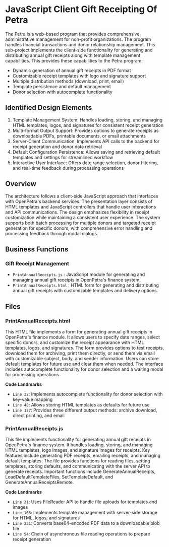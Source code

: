 # JavaScript Client Gift Receipting Of Petra

The Petra is a web-based program that provides comprehensive administrative management for non-profit organizations. The program handles financial transactions and donor relationship management. This sub-project implements the client-side functionality for generating and distributing annual gift receipts along with template management capabilities. This provides these capabilities to the Petra program:

- Dynamic generation of annual gift receipts in PDF format
- Customizable receipt templates with logo and signature support
- Multiple distribution methods (download, print, email)
- Template persistence and default management
- Donor selection with autocomplete functionality

## Identified Design Elements

1. Template Management System: Handles loading, storing, and managing HTML templates, logos, and signatures for consistent receipt generation
2. Multi-format Output Support: Provides options to generate receipts as downloadable PDFs, printable documents, or email attachments
3. Server-Client Communication: Implements API calls to the backend for receipt generation and donor data retrieval
4. Default Configuration Persistence: Allows saving and retrieving default templates and settings for streamlined workflow
5. Interactive User Interface: Offers date range selection, donor filtering, and real-time feedback during processing operations

## Overview
The architecture follows a client-side JavaScript approach that interfaces with OpenPetra's backend services. The presentation layer consists of HTML templates and JavaScript controllers that handle user interactions and API communications. The design emphasizes flexibility in receipt customization while maintaining a consistent user experience. The system supports both batch processing for multiple donors and targeted receipt generation for specific donors, with comprehensive error handling and processing feedback through modal dialogs.

## Business Functions

### Gift Receipt Management
- `PrintAnnualReceipts.js` : JavaScript module for generating and managing annual gift receipts in OpenPetra's finance system.
- `PrintAnnualReceipts.html` : HTML form for generating and distributing annual gift receipts with customizable templates and delivery options.

## Files
### PrintAnnualReceipts.html

This HTML file implements a form for generating annual gift receipts in OpenPetra's finance module. It allows users to specify date ranges, select specific donors, and customize the receipt appearance with HTML templates, logos, and signatures. The form provides options to test receipts, download them for archiving, print them directly, or send them via email with customizable subject, body, and sender information. Users can store default templates for future use and clear them when needed. The interface includes autocomplete functionality for donor selection and a waiting modal for processing operations.

 **Code Landmarks**
- `Line 32`: Implements autocomplete functionality for donor selection with key-value mapping
- `Line 48`: Allows storing HTML templates as defaults for future use
- `Line 127`: Provides three different output methods: archive download, direct printing, and email
### PrintAnnualReceipts.js

This file implements functionality for generating annual gift receipts in OpenPetra's finance system. It handles loading, storing, and managing HTML templates, logo images, and signature images for receipts. Key features include generating PDF receipts, emailing receipts, and managing default templates. The file provides functions for reading files, setting templates, storing defaults, and communicating with the server API to generate receipts. Important functions include GenerateAnnualReceipts, LoadDefaultTemplateFiles, SetTemplateDefault, and GenerateAnnualReceiptsRemote.

 **Code Landmarks**
- `Line 31`: Uses FileReader API to handle file uploads for templates and images
- `Line 163`: Implements template management with server-side storage for HTML, logos, and signatures
- `Line 231`: Converts base64-encoded PDF data to a downloadable blob file
- `Line 54`: Chain of asynchronous file reading operations to prepare receipt generation

[Generated by the Sage AI expert workbench: 2025-03-30 02:22:57  https://sage-tech.ai/workbench]: #